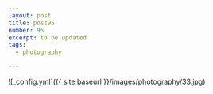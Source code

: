 ```yaml
---
layout: post
title: post95
number: 95
excerpt: to be updated
tags:
  - photography

---
```


![_config.yml]({{ site.baseurl }}/images/photography/33.jpg)